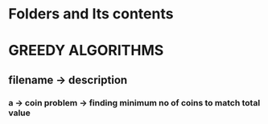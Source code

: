 # Folders and Its contents

# GREEDY ALGORITHMS
##  filename -> description
### a -> coin problem -> finding minimum no of coins to match total value
